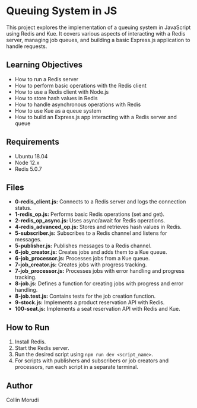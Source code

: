 # Queuing System in JS

This project explores the implementation of a queuing system in JavaScript using Redis and Kue. It covers various aspects of interacting with a Redis server, managing job queues, and building a basic Express.js application to handle requests.

## Learning Objectives

* How to run a Redis server
* How to perform basic operations with the Redis client
* How to use a Redis client with Node.js
* How to store hash values in Redis
* How to handle asynchronous operations with Redis
* How to use Kue as a queue system
* How to build an Express.js app interacting with a Redis server and queue

## Requirements

* Ubuntu 18.04
* Node 12.x
* Redis 5.0.7

## Files

* **0-redis_client.js:** Connects to a Redis server and logs the connection status.
* **1-redis_op.js:** Performs basic Redis operations (set and get).
* **2-redis_op_async.js:** Uses async/await for Redis operations.
* **4-redis_advanced_op.js:** Stores and retrieves hash values in Redis.
* **5-subscriber.js:** Subscribes to a Redis channel and listens for messages.
* **5-publisher.js:** Publishes messages to a Redis channel.
* **6-job_creator.js:** Creates jobs and adds them to a Kue queue.
* **6-job_processor.js:** Processes jobs from a Kue queue.
* **7-job_creator.js:** Creates jobs with progress tracking.
* **7-job_processor.js:** Processes jobs with error handling and progress tracking.
* **8-job.js:** Defines a function for creating jobs with progress and error handling.
* **8-job.test.js:** Contains tests for the job creation function.
* **9-stock.js:** Implements a product reservation API with Redis.
* **100-seat.js:** Implements a seat reservation API with Redis and Kue.

## How to Run

1.  Install Redis.
2.  Start the Redis server.
3.  Run the desired script using `npm run dev <script_name>`.
4.  For scripts with publishers and subscribers or job creators and processors, run each script in a separate terminal.

## Author

Collin Morudi
